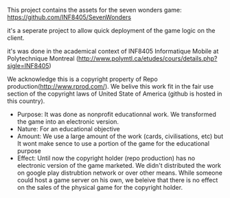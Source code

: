 This project contains the assets for the seven wonders game: https://github.com/INF8405/SevenWonders

it's a seperate project to allow quick deployment of the game logic on the client.

it's was done in the academical context of INF8405 Informatique Mobile at Polytechnique Montreal 
(http://www.polymtl.ca/etudes/cours/details.php?sigle=INF8405)

We acknowledge this is a copyright property of Repo production(http://www.rprod.com/). We belive this work fit
in the fair use section of the copyright laws of United State of America (github is hosted in this country). 

* Purpose: It was done as nonprofit educationnal work. We transformed the game into an electronic version.
* Nature: For an educational objective
* Amount: We use a large amount of the work (cards, civilisations, etc) but It wont make sence to use a portion 
of the game for the educational purpose
* Effect: Until now the copyright holder (repo production) has no electronic version of the game marketed. 
We didn't distributed the work on google play distrubtion network or over other means. While someone could host a game
server on his own, we beleive that there is no effect on the sales of the physical game for the 
copyright holder.
